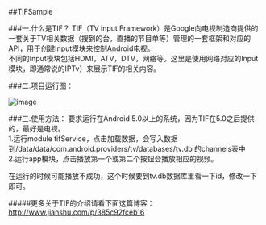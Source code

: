 ##TIFSample


###一.什么是TIF？
TIF（TV input Framework）是Google向电视制造商提供的一套关于TV相关数据（搜到的台，直播的节目单等）管理的一套框架和对应的API，用于创建Input模块来控制Android电视。   
不同的Input模块包括HDMI，ATV，DTV，网络等。这里是使用网络对应的Input模块，即通常说的IPTv）来展示TIF的相关内容。

###二.项目运行图：

![image](https://github.com/songwenju/TIFSample/blob/master/raw/show.gif)
  
###三.使用方法：
   要求运行在Android 5.0以上的系统，因为TIF在5.0之后提供的，最好是电视。  
   1.运行module tifService，点击加载数据，会写入数据到/data/data/com.android.providers/tv/databases/tv.db 的channels表中  
   2.运行app模块，点击播放第一个或第二个按钮会播放相应的视频。     

   在运行的时候可能播放不成功，这个时候要到tv.db数据库里看一下id，修改一下即可。  


#####更多关于TIF的介绍请看下面这篇博客：http://www.jianshu.com/p/385c92fceb16  